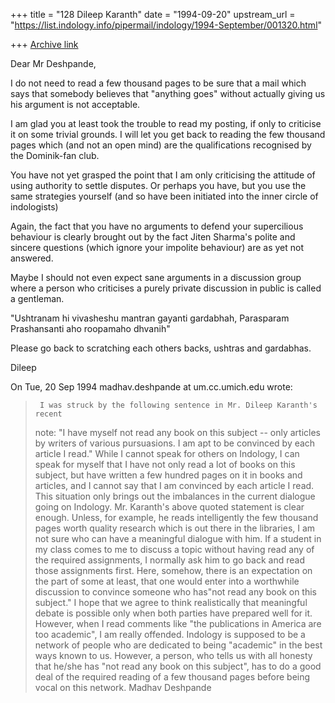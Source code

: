 +++
title = "128 Dileep Karanth"
date = "1994-09-20"
upstream_url = "https://list.indology.info/pipermail/indology/1994-September/001320.html"

+++
[Archive link](https://list.indology.info/pipermail/indology/1994-September/001320.html)



Dear Mr Deshpande,

I do not need to read a few thousand pages to be sure that a mail which 
says that somebody believes that "anything goes" without actually giving 
us his argument is not acceptable. 

I am glad you at least took the trouble to read my posting, if only to 
criticise it on some trivial grounds. I will let you get back to reading 
the few thousand pages which (and not an open mind) are the 
qualifications recognised by the Dominik-fan club. 

You have not yet grasped the point that I am only criticising the 
attitude of using authority to settle disputes. Or perhaps you have, but 
you use the same strategies yourself (and so have been initiated into the 
inner circle of indologists) 

Again, the fact that you have no arguments to defend your supercilious 
behaviour is clearly brought out by the fact Jiten Sharma's polite and 
sincere questions (which ignore your impolite behaviour) are as yet not 
answered. 

Maybe I should not even expect sane arguments in a discussion group where 
a person who criticises a purely private discussion in public is called a 
gentleman. 

"Ushtranam hi vivasheshu mantran gayanti gardabhah,
Parasparam Prashansanti aho roopamaho dhvanih"

Please go back to scratching each others backs, ushtras and gardabhas.

Dileep

On Tue, 20 Sep 1994 madhav.deshpande at um.cc.umich.edu wrote:

>      I was struck by the following sentence in Mr. Dileep Karanth's recent
> note:  "I have myself not read any book on this subject -- only articles by
> writers of various pursuasions.  I am apt to be convinced by each article I
> read."  While I cannot speak for others on Indology, I can speak for myself
> that I have not only read a lot of books on this subject, but have written
> a few hundred pages on it in books and articles, and I cannot say that I am
> convinced by each article I read.  This situation only brings out the 
> imbalances in the current dialogue going on Indology.  Mr. Karanth's
> above quoted statement is clear enough.  Unless, for example, he reads
> intelligently the few thousand pages worth quality research which is out
> there in the libraries, I am not sure who can have a meaningful dialogue
> with him.  If a student in my class comes to me to discuss a topic without
> having read any of the required assignments, I normally ask him to go back
> and read those assignments first.  Here, somehow, there is an expectation
> on the part of some at least, that one would enter into a worthwhile 
> discussion to convince someone who has"not read any book on this subject."
> I hope that we agree to think realistically that meaningful debate is
> possible only when both parties have prepared well for it.  However, when
> I read comments like "the publications in America are too academic", I
> am really offended.  Indology is supposed to be a network of people who are
> dedicated to being "academic" in the best ways known to us.  However, a
> person, who tells us with all honesty that he/she has "not read any book
> on this subject", has to do a good deal of the required reading of a few
> thousand pages before being vocal on this network.
>      Madhav Deshpande
>  
> 





